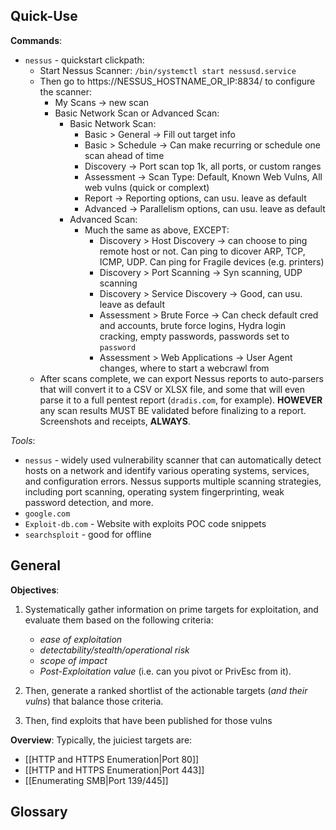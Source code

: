 
## Quick-Use

**Commands**:

- `nessus` - quickstart clickpath:
    - Start Nessus Scanner: `/bin/systemctl start nessusd.service`
    - Then go to https://NESSUS_HOSTNAME_OR_IP:8834/ to configure the scanner:
        - My Scans -> new scan
        - Basic Network Scan or Advanced Scan:
            - Basic Network Scan:
                - Basic > General -> Fill out target info
                - Basic > Schedule -> Can make recurring or schedule one scan ahead of time
                - Discovery -> Port scan top 1k, all ports, or custom ranges
                - Assessment -> Scan Type: Default, Known Web Vulns, All web vulns (quick or complext)
                - Report -> Reporting options, can usu. leave as default
                - Advanced -> Parallelism options, can usu. leave as default
            - Advanced Scan:
                - Much the same as above, EXCEPT:
                    - Discovery > Host Discovery -> can choose to ping remote host or not. Can ping to dicover ARP, TCP, ICMP, UDP. Can ping for Fragile devices (e.g. printers)
                    - Discovery > Port Scanning -> Syn scanning, UDP scanning
                    - Discovery > Service Discovery -> Good, can usu. leave as default
                    - Assessment > Brute Force -> Can check default cred and accounts, brute force logins, Hydra login cracking, empty passwords, passwords set to `password`
                    - Assessment > Web Applications -> User Agent changes, where to start a webcrawl from
    - After scans complete, we can export Nessus reports to auto-parsers that will convert it to a CSV or XLSX file, and some that will even parse it to a full pentest report (`dradis.com`, for example). **HOWEVER** any scan results MUST BE validated before finalizing to a report. Screenshots and receipts, **ALWAYS**.

*Tools*:
- `nessus` - widely used vulnerability scanner that can automatically detect hosts on a network and identify various operating systems, services, and configuration errors. Nessus supports multiple scanning strategies, including port scanning, operating system fingerprinting, weak password detection, and more.
- `google.com`
- `Exploit-db.com` - Website with exploits POC code snippets
- `searchsploit` - good for offline

## General

**Objectives**:
1. Systematically gather information on prime targets for exploitation, and evaluate them based on the following criteria:
    - *ease of exploitation*
    - *detectability/stealth/operational risk*
    - *scope of impact*
    - *Post-Exploitation value* (i.e. can you pivot or PrivEsc from it).

2. Then, generate a ranked shortlist of the actionable targets (*and their vulns*) that balance those criteria.
3. Then, find exploits that have been published for those vulns



**Overview**: Typically, the juiciest targets are:
- [[HTTP and HTTPS Enumeration|Port 80]]
- [[HTTP and HTTPS Enumeration|Port 443]]
- [[Enumerating SMB|Port 139/445]]




## Glossary